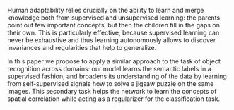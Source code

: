 Human adaptability relies crucially on the ability to learn and merge knowledge both from supervised and unsupervised learning: the parents point out few important concepts, but then the children fill in the gaps on their own. This is particularly effective, because supervised learning can never be exhaustive and thus learning autonomously allows to discover invariances and regularities that help to generalize.

In this paper we propose to apply a similar approach to the task of object recognition across domains: our model learns the semantic labels in a supervised fashion, and broadens its understanding of the data by learning from self-supervised signals how to solve a jigsaw puzzle on the same images. This secondary task helps the network to learn the concepts of spatial correlation while acting as a regularizer for the classification task.